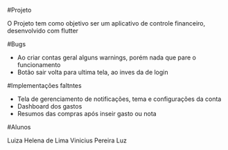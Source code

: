 #Projeto

O Projeto tem como objetivo ser um aplicativo de controle financeiro, desenvolvido com flutter

#Bugs

  - Ao criar contas geral alguns warnings, porém nada que pare o funcionamento
  - Botão sair volta para ultima tela, ao inves da de login

#Implementações faltntes

  - Tela de gerenciamento de notificações, tema e configurações da conta
  - Dashboard dos gastos
  - Resumos das compras após inseir gasto ou nota

#Alunos

 Luiza Helena de Lima
 Vinicius Pereira Luz
